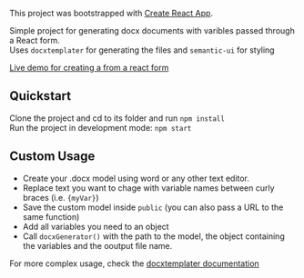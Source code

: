 This project was bootstrapped with [Create React App](https://github.com/facebook/create-react-app).

Simple project for generating docx documents with varibles passed through a React form.<br>
Uses `docxtemplater` for generating the files and `semantic-ui` for styling

[Live demo for creating a from a react form](https://doc-generator-c9b96.web.app)

## Quickstart

Clone the project and cd to its folder and run `npm install`<br>
Run the project in development mode: `npm start`<br>

## Custom Usage

- Create your .docx model using word or any other text editor.<br>
- Replace text you want to chage with variable names between curly braces (i.e. `{myVar}`)
- Save the custom model inside `public` (you can also pass a URL to the same function)
- Add all variables you need to an object
- Call `docxGenerator()` with the path to the model, the object containing the variables and the ooutput file name.

For more complex usage, check the [docxtemplater documentation](https://docxtemplater.readthedocs.io/en/latest/)
